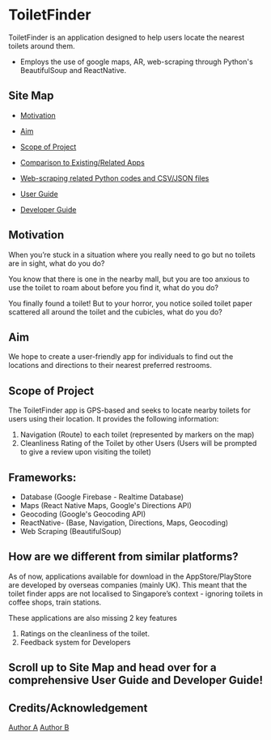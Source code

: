 # ToiletFinder

ToiletFinder is an application designed to help users locate the nearest toilets around them.

* Employs the use of google maps, AR, web-scraping through Python's BeautifulSoup and ReactNative.

## Site Map
* [Motivation](#motivation)

* [Aim](#aim)

* [Scope of Project](#scope-of-project)

* [Comparison to Existing/Related Apps](#how-are-we-different-from-similar-platforms)

* [Web-scraping related Python codes and CSV/JSON files](https://github.com/team1782/tf/tree/master/toilet%20data)

* [User Guide](https://github.com/hazletnj/tf/blob/master/docs/userguide.md)

* [Developer Guide](https://github.com/hazletnj/tf/blob/master/docs/developerguide.md)


## Motivation

When you’re stuck in a situation where you really need to go but no toilets are in sight, what do you do?

You know that there is one in the nearby mall, but you are too anxious to use the toilet to roam about before you find it, what do you do?

You finally found a toilet! But to your horror, you notice soiled toilet paper scattered all around the toilet and the cubicles, what do you do?

## Aim

We hope to create a user-friendly app for individuals to find out the locations and directions to their nearest preferred restrooms.

## Scope of Project

The ToiletFinder app is GPS-based and seeks to locate nearby toilets for users using their location. It provides the following information:
1. Navigation (Route) to each toilet (represented by markers on the map)
2. Cleanliness Rating of the Toilet by other Users (Users will be prompted to give a review upon visiting the toilet)

## Frameworks:
* Database (Google Firebase - Realtime Database)
* Maps (React Native Maps, Google's Directions API)
* Geocoding (Google's Geocoding API)
* ReactNative- (Base, Navigation, Directions, Maps, Geocoding)
* Web Scraping (BeautifulSoup)

## How are we different from similar platforms?
As of now, applications available for download in the AppStore/PlayStore are developed by overseas companies (mainly UK). This meant that the toilet finder apps are not localised to Singapore’s context - ignoring toilets in coffee shops, train stations. 

These applications are also missing 2 key features
1. Ratings on the cleanliness of the toilet.
2. Feedback system for Developers

## Scroll up to Site Map and head over for a comprehensive User Guide and Developer Guide!

## Credits/Acknowledgement

[Author A](https://github.com/shaunnmui97)
[Author B](https://github.com/hazletnj)

